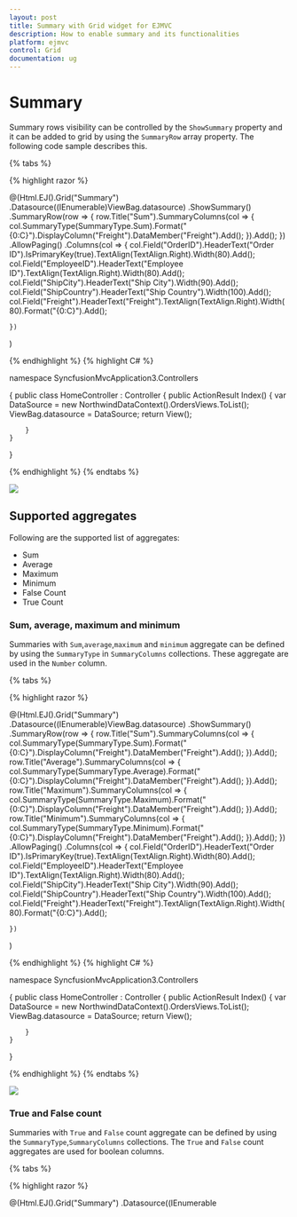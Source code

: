 ```yaml
---
layout: post
title: Summary with Grid widget for EJMVC
description: How to enable summary and its functionalities
platform: ejmvc
control: Grid
documentation: ug
---
```


# Summary 

Summary rows visibility can be controlled by the `ShowSummary` property and it can be added to grid by using the `SummaryRow` array property. The following code sample describes this.


{% tabs %}

{% highlight razor %}

@(Html.EJ().Grid<OrdersView>("Summary")
	.Datasource((IEnumerable<object>)ViewBag.datasource)
	.ShowSummary()
	.SummaryRow(row =>
	{
		row.Title("Sum").SummaryColumns(col => { col.SummaryType(SummaryType.Sum).Format("{0:C}").DisplayColumn("Freight").DataMember("Freight").Add(); }).Add();
	})
	.AllowPaging()
	.Columns(col =>
	{
		col.Field("OrderID").HeaderText("Order ID").IsPrimaryKey(true).TextAlign(TextAlign.Right).Width(80).Add();
		col.Field("EmployeeID").HeaderText("Employee ID").TextAlign(TextAlign.Right).Width(80).Add();
		col.Field("ShipCity").HeaderText("Ship City").Width(90).Add();
		col.Field("ShipCountry").HeaderText("Ship Country").Width(100).Add();
		col.Field("Freight").HeaderText("Freight").TextAlign(TextAlign.Right).Width(80).Format("{0:C}").Add();

	})
)

{% endhighlight %}
{% highlight C# %}

namespace SyncfusionMvcApplication3.Controllers

{
    public class HomeController : Controller
    {
        public ActionResult Index()
        {
            var DataSource = new NorthwindDataContext().OrdersViews.ToList();
            ViewBag.datasource = DataSource;
            return View();

        }
    }
}


{% endhighlight  %}
{% endtabs %} 

![](Summary_images/summaryGrid_img1.png)

## Supported aggregates 

Following are the supported list of aggregates: 

* Sum
* Average
* Maximum
* Minimum
* False Count
* True Count

### Sum, average, maximum and minimum


Summaries with `Sum`,`average`,`maximum` and `minimum` aggregate can be defined by using the `SummaryType` in `SummaryColumns` collections. These aggregate are used in the `Number` column.

{% tabs %}

{% highlight razor %}

@(Html.EJ().Grid<OrdersView>("Summary")
	.Datasource((IEnumerable<object>)ViewBag.datasource)
	.ShowSummary()
	.SummaryRow(row =>
	{
		row.Title("Sum").SummaryColumns(col => { col.SummaryType(SummaryType.Sum).Format("{0:C}").DisplayColumn("Freight").DataMember("Freight").Add(); }).Add();
		row.Title("Average").SummaryColumns(col => { col.SummaryType(SummaryType.Average).Format("{0:C}").DisplayColumn("Freight").DataMember("Freight").Add(); }).Add();
		row.Title("Maximum").SummaryColumns(col => { col.SummaryType(SummaryType.Maximum).Format("{0:C}").DisplayColumn("Freight").DataMember("Freight").Add(); }).Add();
		row.Title("Minimum").SummaryColumns(col => { col.SummaryType(SummaryType.Minimum).Format("{0:C}").DisplayColumn("Freight").DataMember("Freight").Add(); }).Add();
	  })
	.AllowPaging()
	.Columns(col =>
	{
		col.Field("OrderID").HeaderText("Order ID").IsPrimaryKey(true).TextAlign(TextAlign.Right).Width(80).Add();
		col.Field("EmployeeID").HeaderText("Employee ID").TextAlign(TextAlign.Right).Width(80).Add();
		col.Field("ShipCity").HeaderText("Ship City").Width(90).Add();
		col.Field("ShipCountry").HeaderText("Ship Country").Width(100).Add();
		col.Field("Freight").HeaderText("Freight").TextAlign(TextAlign.Right).Width(80).Format("{0:C}").Add();

	})
)

{% endhighlight %}
{% highlight C# %}

namespace SyncfusionMvcApplication3.Controllers

{
    public class HomeController : Controller
    {
        public ActionResult Index()
        {
            var DataSource = new NorthwindDataContext().OrdersViews.ToList();
            ViewBag.datasource = DataSource;
            return View();

        }
    }
}

{% endhighlight  %}
{% endtabs %} 

![](Summary_images/summaryGrid_img2.png)

### True and False count 

Summaries with `True` and `False` count aggregate can be defined by using the `SummaryType`,`SummaryColumns` collections. The `True` and `False` count aggregates are used for boolean columns.

{% tabs %}

{% highlight razor %}

@(Html.EJ().Grid<OrdersView>("Summary")
	.Datasource((IEnumerable<object>)ViewBag.datasource)
	.ShowSummary()
	.SummaryRow(row =>
	{
		row.Title("False Count").SummaryColumns(col => { col.SummaryType(SummaryType.FalseCount).DisplayColumn("Verified").DataMember("Verified").Add(); }).Add();
		row.Title("True Count").SummaryColumns(col => { col.SummaryType(SummaryType.TrueCount).DisplayColumn("Verified").DataMember("Verified").Add(); }).Add();
		
	})  
	.AllowPaging()
	.Columns(col =>
	{
		col.Field("OrderID").HeaderText("Order ID").IsPrimaryKey(true).TextAlign(TextAlign.Right).Width(80).Add();
		col.Field("EmployeeID").HeaderText("Employee ID").TextAlign(TextAlign.Right).Width(80).Add();
		col.Field("ShipCity").HeaderText("Ship City").Width(90).Add();
		col.Field("ShipCountry").HeaderText("Ship Country").Width(100).Add();
		col.Field("Verified").HeaderText("Verified").Width(80).Add();

	})
)

{% endhighlight %}
{% highlight C# %}

namespace SyncfusionMvcApplication3.Controllers

{
    public class HomeController : Controller
    {
        public ActionResult Index()
        {
            var DataSource = new NorthwindDataContext().OrdersViews.ToList();
            ViewBag.datasource = DataSource;
            return View();

        }
    }
}

{% endhighlight  %}
{% endtabs %} 


![](Summary_images/summaryGrid_img3.png)


## Custom summary

Custom summary can be used to create summary values based on your required custom logic and calculations. To enable custom summary, the `SummaryType` should be `Custom` and `CustomSummaryValue` property need to defined as function. In the `CustomSummaryValue` function, you need to use the grid instance to access `model.dataSource` and `model.currentViewData`. After the custom calculation, the returned value will be displayed in corresponding summary cell.
{% tabs %}

{% highlight razor %}

@(Html.EJ().Grid<OrdersView>("Summary")
	.Datasource((IEnumerable<object>)ViewBag.datasource)
	.ShowSummary()
	.SummaryRow(row =>
	{
		 row.Title("Currency").SummaryColumns(col => { col.SummaryType(SummaryType.Custom).CustomSummaryValue("currency").DisplayColumn("Freight").Format("{0:C2}").Add(); }).Add(););
		
		
	})  
	.AllowPaging()
	.Columns(col =>
	{
		col.Field("OrderID").HeaderText("Order ID").IsPrimaryKey(true).TextAlign(TextAlign.Right).Width(70).Add();
		col.Field("CustomerID").HeaderText("CustomerID").TextAlign(TextAlign.Right).Width(70).Add();
		col.Field("ShipCity").HeaderText("Ship City").Width(70).Add();
		col.Field("EmployeeID").HeaderText("Employee ID").TextAlign(TextAlign.Right).Width(70).Add();
		col.Field("Freight").HeaderText("Freight").TextAlign(TextAlign.Right).Width(70).Format("{0:C}").Add();

	})
)

{% endhighlight %}
{% highlight C# %}

namespace SyncfusionMvcApplication3.Controllers

{
    public class HomeController : Controller
    {
        public ActionResult Index()
        {
            var DataSource = new NorthwindDataContext().OrdersViews.ToList();
            ViewBag.datasource = DataSource;
            return View();

        }
    }
}

{% endhighlight  %}

{% highlight js %}

<script type="text/javascript">
  function currency(args,data) {
      //ej.sum is aggregate to add data's of freight from datasource
      return ej.sum(data, "Freight");
  }
  </script>

{% endhighlight %}

{% endtabs %} 

![](Summary_images/summaryGrid_img4.png)

## Group summary

Group summary is used to summarize values of a particular column based on group and it shows at bottom of each group. To enable group Summary for particular group, you need to define the `ShowTotalSummary` as false.

{% tabs %}

{% highlight razor %}

@(Html.EJ().Grid<OrdersView>("Summary")
	.Datasource((IEnumerable<object>)ViewBag.datasource)
	.ShowSummary()
	.SummaryRow(row =>
	{
		row.ShowTotalSummary(false).SummaryColumns(col => 
		{ 
			col.SummaryType(SummaryType.Sum)
			.Format("{0:C2}")
			.DisplayColumn("Freight")
			.DataMember("Freight")
			.Prefix("Sum = ")
			.Add(); 
		}).Add();
	})
	.AllowPaging()
	.AllowSorting()
	.AllowGrouping()
	.GroupSettings(group => { group.GroupedColumns(col => { col.Add("CustomerID"); }); })
	.Columns(col =>
	{
		col.Field("OrderID").HeaderText("Order ID").IsPrimaryKey(true).Width(80).Add();
		col.Field("CustomerID").HeaderText("CustomerID").TextAlign(TextAlign.Right).Width(75).Add();
		col.Field("ShipCity").HeaderText("Ship City").Width(150).Add();	
		col.Field("EmployeeID").HeaderText("Employee ID").TextAlign(TextAlign.Right).Width(75).Add();		
		col.Field("Freight").HeaderText("Freight").TextAlign(TextAlign.Right).Width(75).Format("{0:C}").Add();

	})
)

{% endhighlight %}
{% highlight C# %}

namespace SyncfusionMvcApplication3.Controllers

{
    public class HomeController : Controller
    {
        public ActionResult Index()
        {
            var DataSource = new NorthwindDataContext().OrdersViews.ToList();
            ViewBag.datasource = DataSource;
            return View();

        }
    }
}

{% endhighlight %}

{% endtabs %}

![](Summary_images/summaryGrid_img5.png)


W> Minimum one column should be grouped to show the summary details.

## Group caption summary

To show summaries in each group's caption row, particular summary row should have the `ShowTotalSummary` as `false` and the `ShowCaptionSummary` as `true`.
{% tabs %}

{% highlight razor %}

@(Html.EJ().Grid<OrdersView>("Summary")
	.Datasource((IEnumerable<object>)ViewBag.datasource)
	.ShowSummary()
	.SummaryRow(row =>
	{
		row.ShowTotalSummary(false).SummaryColumns(col => 
		{ 
			col.SummaryType(SummaryType.Average)
			.Format("{0:C2}")
			.DisplayColumn("Freight")
			.DataMember("Freight")
			.Prefix("Average = ")
			.Add(); 
		}).Add();
	})
	.AllowPaging()
	.AllowSorting()
	.AllowGrouping()
	.GroupSettings(group => { group.GroupedColumns(col => { col.Add("EmployeeID"); }); })
	.Columns(col =>
	{
		col.Field("OrderID").HeaderText("Order ID").IsPrimaryKey(true).Width(80).Add();
		col.Field("CustomerID").HeaderText("CustomerID").TextAlign(TextAlign.Right).Width(75).Add();
		col.Field("ShipCity").HeaderText("Ship City").Width(150).Add();	
		col.Field("EmployeeID").HeaderText("Employee ID").TextAlign(TextAlign.Right).Width(75).Add();		
		col.Field("Freight").HeaderText("Freight").TextAlign(TextAlign.Right).Width(75).Format("{0:C}").Add();

	})
)

{% endhighlight %}
{% highlight C# %}

namespace SyncfusionMvcApplication3.Controllers

{
    public class HomeController : Controller
    {
        public ActionResult Index()
        {
            var DataSource = new NorthwindDataContext().OrdersViews.ToList();
            ViewBag.datasource = DataSource;
            return View();

        }
    }
}

{% endhighlight %}

{% endtabs %}

![](Summary_images/summaryGrid_img6.png)


W> Minimum one column should be grouped to the show summary details.

## Summary template

Using the `Template` property of `SummaryColumns` you can render any type of JsRender templates or customizing the summary value.

The following code example describes the previous behavior.

{% tabs %}

{% highlight razor %}

@(Html.EJ().Grid<OrdersView>("Summary")
	.Datasource((IEnumerable<object>)ViewBag.datasource)
	.ShowSummary()
	.SummaryRow(row =>
	{
		row.Title("Average").SummaryColumns(col => 
		{ 
			col.SummaryType(SummaryType.Average)
			.Format("{0:C2}")
			.DisplayColumn("Freight")
			.DataMember("Freight")
			.Template("#templateData")
			.Add(); 
		}).Add();
	})
	
	.Columns(col =>
	{
		col.Field("OrderID").Add();
		col.Field("EmployeeID").Add();		
		col.Field("Freight").Format("{0:C}").Add();
	})
)

{% endhighlight %}
{% highlight C# %}

namespace SyncfusionMvcApplication3.Controllers

{
    public class HomeController : Controller
    {
        public ActionResult Index()
        {
            var DataSource = new NorthwindDataContext().OrdersViews.Take(5).ToList();
            ViewBag.datasource = DataSource;
            return View();

        }
    }
}

{% endhighlight %}
{% highlight js %}

<script id="templateData" type="text/x-jsrender">
     Freight has Average of {{"{{"}}:summaryValue{{"}}"}} in  dollars
</script>

{% endhighlight %}

{% endtabs %}

The following output is displayed as a result of the previous code example.

![](Summary_images/summaryGrid_img9.png)

## Format

To format summary values, the `Format` property needs to be assigned in `SummaryColumns` collection object.  To know more about formatting options. Please refer to the [**globalize.js**](https://github.com/globalizejs/globalize/tree/v0.1.1)

{% tabs %}

{% highlight razor %}

@(Html.EJ().Grid<OrdersView>("Summary")
	.Datasource((IEnumerable<object>)ViewBag.datasource)
	.ShowSummary()
	.SummaryRow(row =>
	{
		row.Title("Sum").SummaryColumns(col => { col.SummaryType(SummaryType.Sum).Format("{0:C}").DisplayColumn("Freight").DataMember("Freight").Add(); }).Add();
	})
	.AllowPaging()
	.Columns(col =>
	{
		col.Field("OrderID").HeaderText("Order ID").IsPrimaryKey(true).TextAlign(TextAlign.Right).Width(80).Add();
		col.Field("EmployeeID").HeaderText("Employee ID").TextAlign(TextAlign.Right).Width(80).Add();
		col.Field("ShipCity").HeaderText("Ship City").Width(90).Add();
		col.Field("ShipCountry").HeaderText("Ship Country").Width(100).Add();
		col.Field("Freight").HeaderText("Freight").TextAlign(TextAlign.Right).Width(80).Format("{0:C}").Add();

	})
)

{% endhighlight %}
{% highlight C# %}

namespace SyncfusionMvcApplication3.Controllers

{
    public class HomeController : Controller
    {
        public ActionResult Index()
        {
            var DataSource = new NorthwindDataContext().OrdersViews.ToList();
            ViewBag.datasource = DataSource;
            return View();

        }
    }
}


{% endhighlight  %}
{% endtabs %} 

![](Summary_images/summaryGrid_img7.png)

## Handling aggregation in server-side

The Aggregation at server-side is handled by using the `aggregate` key. While using remote data, summary row must be handled by returning summary column datasource into the `aggregate` property of `result` object.

The following code example describes the previous behavior.

{% tabs %}

{% highlight razor %}

@(Html.EJ().Grid<OrdersView>("Summary")

  .Datasource(datasource => datasource.URL("/Grid/DataSource").Adaptor("UrlAdaptor"))
  .ShowSummary()
  .AllowPaging()
  .SummaryRow(row =>
   {
       row.ShowTotalSummary(true)
       row.Title("Sum").SummaryColumns(col ={
       col.SummaryType(SummaryType.Sum)
       .DisplayColumn("Freight")
       .DataMember("Freight")
       .Format("{0:C}")
       .Add();
    }).Add();
})

.Columns(col =>
{
   col.Field("OrderID").HeaderText("Order ID").Width(100).Add();
   col.Field("EmployeeID").HeaderText("Employee ID").Width(100).Add();
   col.Field("Freight").HeaderText("Freight").Width(100).Format("{0:C}").Add();
   col.Field("ShipCity").HeaderText("Ship City").Width(100).Add();
})
)
}

{% endhighlight %}

{% highlight c# %}

namespace MvcApplication4.Controllers
{
    public partial class GridController: Controller
       {
        public ActionResult GridFeatures()
           {

             ViewBag.dataSource = OrderRepository.GetAllRecords().ToList();
			 return View();
           }

     public ActionResult DataSource(DataManager dataManager)
       {
            IEnumerable DataSource = OrderRepository.GetAllRecords();
            DataResult result = new DataResult();
		    DataOperations dataOperations = new DataOperations();
            List<string> aggregateFields = new List<string>();
            if (dataManager.Aggregates != null)
             {
               for (var i = 0; i < dataManager.Aggregates.Count; i++)
               string.Add(dataManager.Aggregates[i].Field);
               result.aggregate = dataOperations.PerformSelect(DataSource, aggregateFields);
             }

       DataSource = dataOperations.PerformSkip(DataSource, dataManager.Skip);
       result.result = dataOperations.PerformTake(DataSource, dataManager.Take);
       result.count = DataSource.AsQueryable().Count();
       return Json(result, JsonRequestBehavior.AllowGet);

       }

    public class DataResult
       {
         public IEnumerable result { get; set; }
         public int count { get; set; }
         public IEnumerable aggregate { get; set; }
         public IEnumerable groupDs { get; set; }
       }

   }

}

{% endhighlight %}
{% endtabs %} 

The following output is displayed as a result of the previous code example.

![](Summary_images/summaryGrid_img8.png)





